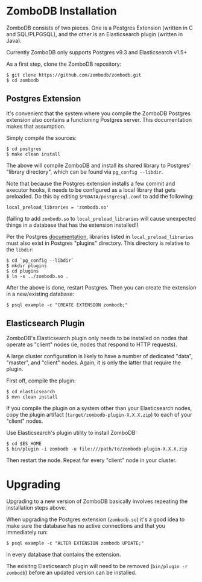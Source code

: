 # ZomboDB Installation

ZomboDB consists of two pieces.  One is a Postgres Extension (written in C and SQL/PLPGSQL), and the other is an Elasticsearch plugin (written in Java).

Currently ZomboDB only supports Postgres v9.3 and Elasticsearch v1.5+

As a first step, clone the ZomboDB repository:

```
$ git clone https://github.com/zombodb/zombodb.git
$ cd zombodb
```
## Postgres Extension

It's convenient that the system where you compile the ZomboDB Postgres extension also contains a functioning Postgres server.  This documentation makes that assumption.

Simply compile the sources:

```
$ cd postgres
$ make clean install
```

The above will compile ZomboDB and install its shared library to Postgres' "library directory", which can be found via ```pg_config --libdir```.

Note that because the Postgres extension installs a few commit and executor hooks, it needs to be configured as a local library that gets preloaded.  Do this by editing  ```$PGDATA/postgresql.conf``` to add the following:

```
local_preload_libraries = 'zombodb.so'
```

(failing to add ```zombodb.so``` to ```local_preload_libraries``` will cause unexpected things in a database that has the extension installed!)

Per the Postgres [documentation](http://www.postgresql.org/docs/9.3/static/runtime-config-client.html#GUC-LOCAL-PRELOAD-LIBRARIES), libraries listed in ```local_preload_libraries``` must also exist in Postgres "plugins" directory.  This directory is relative to the ```libdir```:

```
$ cd `pg_config --libdir`
$ mkdir plugins
$ cd plugins
$ ln -s ../zombodb.so .
```

After the above is done, restart Postgres.  Then you can create the extension in a new/existing database:

```
$ psql example -c "CREATE EXTENSION zombodb;"
```

## Elasticsearch Plugin

ZomboDB's Elasticsearch plugin only needs to be installed on nodes that operate as "client" nodes (ie, nodes that respond to HTTP requests).  

A large cluster configuration is likely to have a number of dedicated "data", "master", and "client" nodes.  Again, it is only the latter that require the plugin.

First off, compile the plugin:

```
$ cd elasticsearch
$ mvn clean install
```

If you compile the plugin on a system other than your Elasticsearch nodes, copy the plugin artifact (```target/zombodb-plugin-X.X.X.zip```) to each of your "client" nodes.

Use Elasticsearch's plugin utility to install ZomboDB:

```
$ cd $ES_HOME
$ bin/plugin -i zombodb -u file:///path/to/zombodb-plugin-X.X.X.zip
```

Then restart the node.  Repeat for every "client" node in your cluster.

# Upgrading

Upgrading to a new version of ZomboDB basically involves repeating the installation steps above.  

When upgrading the Postgres extension (```zombodb.so```) it's a good idea to make sure the database has no active connections and that you immediately run:

```
$ psql example -c "ALTER EXTENSION zombodb UPDATE;"
```

in every database that contains the extension.

The exisitng Elasticsearch plugin will need to be removed (```bin/plugin -r zombodb```) before an updated version can be installed.


